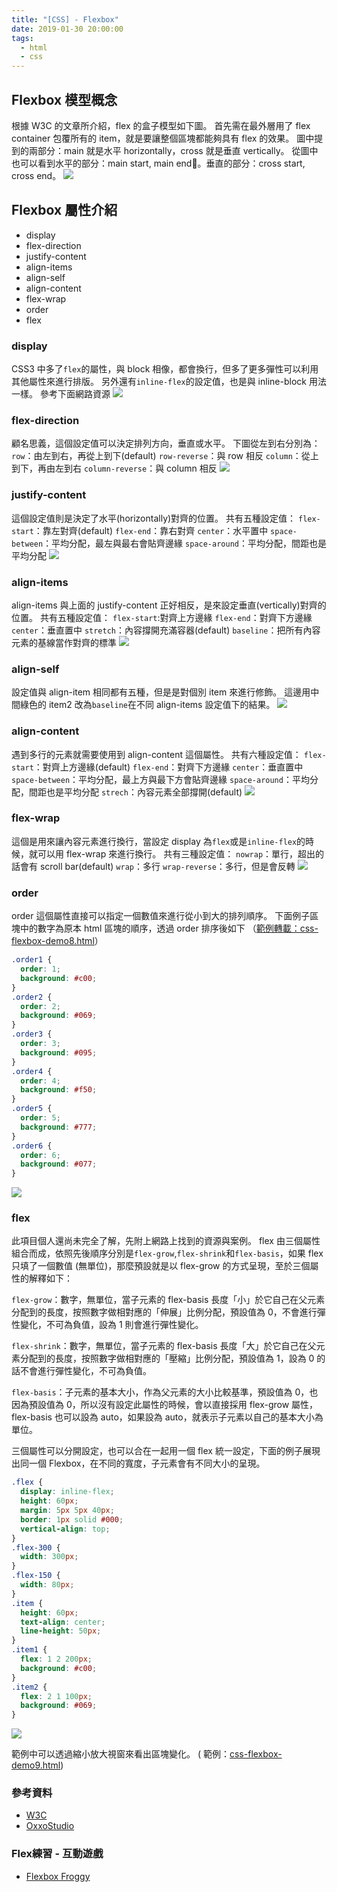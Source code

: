 ```yaml
---
title: "[CSS] - Flexbox"
date: 2019-01-30 20:00:00
tags:
  - html
  - css
---
```


## Flexbox 模型概念

根據 W3C 的文章所介紹，flex 的盒子模型如下圖。
首先需在最外層用了 flex container 包覆所有的 item，就是要讓整個區塊都能夠具有 flex 的效果。
圖中提到的兩部分：main 就是水平 horizontally，cross 就是垂直 vertically。
從圖中也可以看到水平的部分：main start, main end。垂直的部分：cross start, cross end。
![](https://i.imgur.com/E11WsHp.png)

## Flexbox 屬性介紹

- display
- flex-direction
- justify-content
- align-items
- align-self
- align-content
- flex-wrap
- order
- flex

### display

CSS3 中多了`flex`的屬性，與 block 相像，都會換行，但多了更多彈性可以利用其他屬性來進行排版。
另外還有`inline-flex`的設定值，也是與 inline-block 用法一樣。
參考下面網路資源
![](https://i.imgur.com/v4rKyUB.png)

### flex-direction

顧名思義，這個設定值可以決定排列方向，垂直或水平。
下圖從左到右分別為：
`row`：由左到右，再從上到下(default)
`row-reverse`：與 row 相反
`column`：從上到下，再由左到右
`column-reverse`：與 column 相反
![](https://i.imgur.com/7NBehvE.png)

### justify-content

這個設定值則是決定了水平(horizontally)對齊的位置。
共有五種設定值：
`flex-start`：靠左對齊(default)
`flex-end`：靠右對齊
`center`：水平置中
`space-between`：平均分配，最左與最右會貼齊邊緣
`space-around`：平均分配，間距也是平均分配
![](https://i.imgur.com/FeNqYTt.png)

### align-items

align-items 與上面的 justify-content 正好相反，是來設定垂直(vertically)對齊的位置。
共有五種設定值：
`flex-start`:對齊上方邊緣
`flex-end`：對齊下方邊緣
`center`：垂直置中
`stretch`：內容撐開充滿容器(default)
`baseline`：把所有內容元素的基線當作對齊的標準
![](https://i.imgur.com/qGAul2R.png)

### align-self

設定值與 align-item 相同都有五種，但是是對個別 item 來進行修飾。
這邊用中間綠色的 item2 改為`baseline`在不同 align-items 設定值下的結果。
![](https://i.imgur.com/3mYb3I4.png)

### align-content

遇到多行的元素就需要使用到 align-content 這個屬性。
共有六種設定值：
`flex-start`：對齊上方邊緣(default)
`flex-end`：對齊下方邊緣
`center`：垂直置中
`space-between`：平均分配，最上方與最下方會貼齊邊緣
`space-around`：平均分配，間距也是平均分配
`strech`：內容元素全部撐開(default)
![](https://i.imgur.com/aW6bdrE.png)

### flex-wrap

這個是用來讓內容元素進行換行，當設定 display 為`flex`或是`inline-flex`的時候，就可以用 flex-wrap 來進行換行。
共有三種設定值：
`nowrap`：單行，超出的話會有 scroll bar(default)
`wrap`：多行
`wrap-reverse`：多行，但是會反轉
![](https://i.imgur.com/P49OjtB.png)

### order

order 這個屬性直接可以指定一個數值來進行從小到大的排列順序。
下面例子區塊中的數字為原本 html 區塊的順序，透過 order 排序後如下
（[範例轉載：css-flexbox-demo8.html](https://www.oxxostudio.tw/demo/201501/css-flexbox-demo8.html)）

```css
.order1 {
  order: 1;
  background: #c00;
}
.order2 {
  order: 2;
  background: #069;
}
.order3 {
  order: 3;
  background: #095;
}
.order4 {
  order: 4;
  background: #f50;
}
.order5 {
  order: 5;
  background: #777;
}
.order6 {
  order: 6;
  background: #077;
}
```

![](https://i.imgur.com/QsPw9GS.png)

### flex

此項目個人還尚未完全了解，先附上網路上找到的資源與案例。
flex 由三個屬性組合而成，依照先後順序分別是`flex-grow`,`flex-shrink`和`flex-basis`，如果 flex 只填了一個數值 (無單位)，那麼預設就是以 flex-grow 的方式呈現，至於三個屬性的解釋如下：

`flex-grow`：數字，無單位，當子元素的 flex-basis 長度「小」於它自己在父元素分配到的長度，按照數字做相對應的「伸展」比例分配，預設值為 0，不會進行彈性變化，不可為負值，設為 1 則會進行彈性變化。

`flex-shrink`：數字，無單位，當子元素的 flex-basis 長度「大」於它自己在父元素分配到的長度，按照數字做相對應的「壓縮」比例分配，預設值為 1，設為 0 的話不會進行彈性變化，不可為負值。

`flex-basis`：子元素的基本大小，作為父元素的大小比較基準，預設值為 0，也因為預設值為 0，所以沒有設定此屬性的時候，會以直接採用 flex-grow 屬性，flex-basis 也可以設為 auto，如果設為 auto，就表示子元素以自己的基本大小為單位。

三個屬性可以分開設定，也可以合在一起用一個 flex 統一設定，下面的例子展現出同一個 Flexbox，在不同的寬度，子元素會有不同大小的呈現。

```css
.flex {
  display: inline-flex;
  height: 60px;
  margin: 5px 5px 40px;
  border: 1px solid #000;
  vertical-align: top;
}
.flex-300 {
  width: 300px;
}
.flex-150 {
  width: 80px;
}
.item {
  height: 60px;
  text-align: center;
  line-height: 50px;
}
.item1 {
  flex: 1 2 200px;
  background: #c00;
}
.item2 {
  flex: 2 1 100px;
  background: #069;
}
```

![](https://i.imgur.com/eG8Xg6N.png)

範例中可以透過縮小放大視窗來看出區塊變化。
( 範例：[css-flexbox-demo9.html](https://www.oxxostudio.tw/demo/201501/css-flexbox-demo9.html))

### 參考資料
- [W3C](https://www.w3.org/TR/css-flexbox-1/#box-model)
- [OxxoStudio](https://www.oxxostudio.tw/articles/201501/css-flexbox.html)

### Flex練習 - 互動遊戲
- [Flexbox Froggy](https://flexboxfroggy.com/#zh-tw)